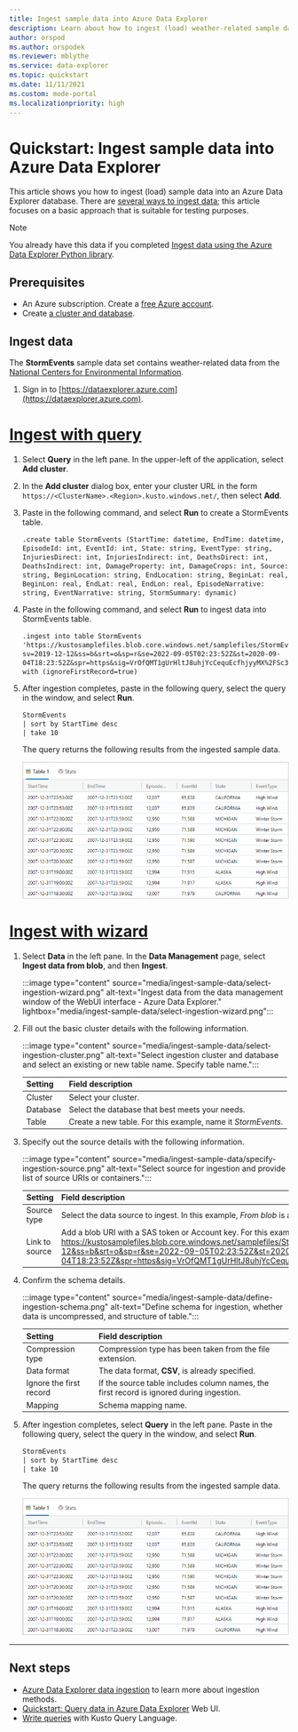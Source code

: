 ```yaml
---
title: Ingest sample data into Azure Data Explorer
description: Learn about how to ingest (load) weather-related sample data into Azure Data Explorer.
author: orspod
ms.author: orspodek
ms.reviewer: mblythe
ms.service: data-explorer
ms.topic: quickstart
ms.date: 11/11/2021
ms.custom: mode-portal
ms.localizationpriority: high
---
```


# Quickstart: Ingest sample data into Azure Data Explorer

This article shows you how to ingest (load) sample data into an Azure Data Explorer database. There are [several ways to ingest data](ingest-data-overview.md); this article focuses on a basic approach that is suitable for testing purposes.

> [!NOTE]
> You already have this data if you completed [Ingest data using the Azure Data Explorer Python library](python-ingest-data.md).

## Prerequisites

* An Azure subscription. Create a [free Azure account](https://azure.microsoft.com/free/).
* Create [a cluster and database](create-cluster-database-portal.md).

## Ingest data

The **StormEvents** sample data set contains weather-related data from the [National Centers for Environmental Information](https://www.ncdc.noaa.gov/stormevents/).

1. Sign in to [https://dataexplorer.azure.com](https://dataexplorer.azure.com).

# [Ingest with query](#tab/ingest-query)

1. Select **Query** in the left pane. In the upper-left of the application, select **Add cluster**.

1. In the **Add cluster** dialog box, enter your cluster URL in the form `https://<ClusterName>.<Region>.kusto.windows.net/`, then select **Add**.

1. Paste in the following command, and select **Run** to create a StormEvents table.

    ```Kusto
    .create table StormEvents (StartTime: datetime, EndTime: datetime, EpisodeId: int, EventId: int, State: string, EventType: string, InjuriesDirect: int, InjuriesIndirect: int, DeathsDirect: int, DeathsIndirect: int, DamageProperty: int, DamageCrops: int, Source: string, BeginLocation: string, EndLocation: string, BeginLat: real, BeginLon: real, EndLat: real, EndLon: real, EpisodeNarrative: string, EventNarrative: string, StormSummary: dynamic)
    ```

1. Paste in the following command, and select **Run** to ingest data into StormEvents table.

    ```Kusto
    .ingest into table StormEvents 'https://kustosamplefiles.blob.core.windows.net/samplefiles/StormEvents.csv?sv=2019-12-12&ss=b&srt=o&sp=r&se=2022-09-05T02:23:52Z&st=2020-09-04T18:23:52Z&spr=https&sig=VrOfQMT1gUrHltJ8uhjYcCequEcfhjyyMX%2FSc3xsCy4%3D' with (ignoreFirstRecord=true)
    ```

1. After ingestion completes, paste in the following query, select the query in the window, and select **Run**.

    ```Kusto
    StormEvents
    | sort by StartTime desc
    | take 10
    ```

    The query returns the following results from the ingested sample data.

    ![Query results.](media/ingest-sample-data/query-results.png)

# [Ingest with wizard](#tab/one-click-ingest)

1. Select **Data** in the left pane. In the **Data Management** page, select **Ingest data from blob**, and then **Ingest**. 
      
      :::image type="content" source="media/ingest-sample-data/select-ingestion-wizard.png" alt-text="Ingest data from the data management window of the WebUI interface - Azure Data Explorer." lightbox="media/ingest-sample-data/select-ingestion-wizard.png":::

1. Fill out the basic cluster details with the following information.

    :::image type="content" source="media/ingest-sample-data/select-ingestion-cluster.png" alt-text="Select ingestion cluster and  database and select an existing or new table name. Specify table name.":::

    | Setting | Field description|
    |---|---|
    |Cluster | Select your cluster. |
    |Database | Select the database that best meets your needs. |
    |Table | Create a new table. For this example, name it *StormEvents*. |

    
1. Specify out the source details with the following information.

    :::image type="content" source="media/ingest-sample-data/specify-ingestion-source.png" alt-text="Select source for ingestion and provide list of source URIs or containers.":::

    | Setting | Field description|
    |---|---|
    | Source type | Select the data source to ingest. In this example, *From blob* is already selected. |
    | Link to source | Add a blob URI with a SAS token or Account key. For this example, enter https://kustosamplefiles.blob.core.windows.net/samplefiles/StormEvents.csv?sv=2019-12-12&ss=b&srt=o&sp=r&se=2022-09-05T02:23:52Z&st=2020-09-04T18:23:52Z&spr=https&sig=VrOfQMT1gUrHltJ8uhjYcCequEcfhjyyMX%2FSc3xsCy4%3D. |
   

1. Confirm the schema details.

    :::image type="content" source="media/ingest-sample-data/define-ingestion-schema.png" alt-text="Define schema for ingestion, whether data is uncompressed, and structure of table.":::

    | Setting | Field description|
    |---|---|
    | Compression type | Compression type has been taken from the file extension. |
    | Data format | The data format, **CSV**, is already specified. | 
    | Ignore the first record | If the source table includes column names, the first record is ignored during ingestion.  | 
    | Mapping | Schema mapping name. | 

1. After ingestion completes, select **Query** in the left pane. Paste in the following query, select the query in the window, and select **Run**.

    ```Kusto
    StormEvents
    | sort by StartTime desc
    | take 10
    ```

    The query returns the following results from the ingested sample data.

    ![Query results.](media/ingest-sample-data/query-results.png)
---

## Next steps

* [Azure Data Explorer data ingestion](ingest-data-overview.md) to learn more about ingestion methods.
* [Quickstart: Query data in Azure Data Explorer](web-query-data.md) Web UI.
* [Write queries](write-queries.md) with Kusto Query Language.
